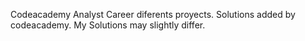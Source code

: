 Codeacademy Analyst Career diferents proyects.
Solutions added by codeacademy. My Solutions may slightly differ.
